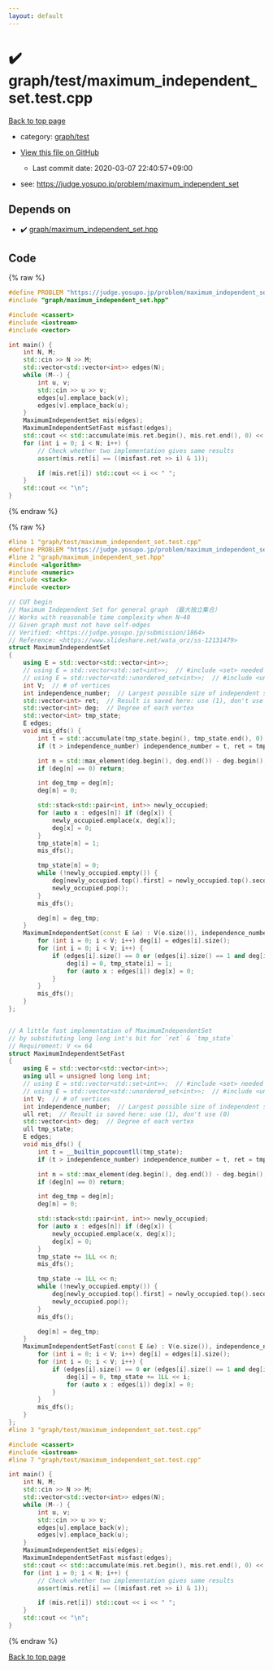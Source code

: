 ```yaml
---
layout: default
---
```


<!-- mathjax config similar to math.stackexchange -->
<script type="text/javascript" async
  src="https://cdnjs.cloudflare.com/ajax/libs/mathjax/2.7.5/MathJax.js?config=TeX-MML-AM_CHTML">
</script>
<script type="text/x-mathjax-config">
  MathJax.Hub.Config({
    TeX: { equationNumbers: { autoNumber: "AMS" }},
    tex2jax: {
      inlineMath: [ ['$','$'] ],
      processEscapes: true
    },
    "HTML-CSS": { matchFontHeight: false },
    displayAlign: "left",
    displayIndent: "2em"
  });
</script>

<script type="text/javascript" src="https://cdnjs.cloudflare.com/ajax/libs/jquery/3.4.1/jquery.min.js"></script>
<script src="https://cdn.jsdelivr.net/npm/jquery-balloon-js@1.1.2/jquery.balloon.min.js" integrity="sha256-ZEYs9VrgAeNuPvs15E39OsyOJaIkXEEt10fzxJ20+2I=" crossorigin="anonymous"></script>
<script type="text/javascript" src="../../../assets/js/copy-button.js"></script>
<link rel="stylesheet" href="../../../assets/css/copy-button.css" />


# :heavy_check_mark: graph/test/maximum_independent_set.test.cpp

<a href="../../../index.html">Back to top page</a>

* category: <a href="../../../index.html#cb3e5c672d961db00b76e36ddf5c068a">graph/test</a>
* <a href="{{ site.github.repository_url }}/blob/master/graph/test/maximum_independent_set.test.cpp">View this file on GitHub</a>
    - Last commit date: 2020-03-07 22:40:57+09:00


* see: <a href="https://judge.yosupo.jp/problem/maximum_independent_set">https://judge.yosupo.jp/problem/maximum_independent_set</a>


## Depends on

* :heavy_check_mark: <a href="../../../library/graph/maximum_independent_set.hpp.html">graph/maximum_independent_set.hpp</a>


## Code

<a id="unbundled"></a>
{% raw %}
```cpp
#define PROBLEM "https://judge.yosupo.jp/problem/maximum_independent_set"
#include "graph/maximum_independent_set.hpp"

#include <cassert>
#include <iostream>
#include <vector>

int main() {
    int N, M;
    std::cin >> N >> M;
    std::vector<std::vector<int>> edges(N);
    while (M--) {
        int u, v;
        std::cin >> u >> v;
        edges[u].emplace_back(v);
        edges[v].emplace_back(u);
    }
    MaximumIndependentSet mis(edges);
    MaximumIndependentSetFast misfast(edges);
    std::cout << std::accumulate(mis.ret.begin(), mis.ret.end(), 0) << "\n";
    for (int i = 0; i < N; i++) {
        // Check whether two implementation gives same results
        assert(mis.ret[i] == ((misfast.ret >> i) & 1));

        if (mis.ret[i]) std::cout << i << " ";
    }
    std::cout << "\n";
}

```
{% endraw %}

<a id="bundled"></a>
{% raw %}
```cpp
#line 1 "graph/test/maximum_independent_set.test.cpp"
#define PROBLEM "https://judge.yosupo.jp/problem/maximum_independent_set"
#line 2 "graph/maximum_independent_set.hpp"
#include <algorithm>
#include <numeric>
#include <stack>
#include <vector>

// CUT begin
// Maximum Independent Set for general graph （最大独立集合）
// Works with reasonable time complexity when N~40
// Given graph must not have self-edges
// Verified: <https://judge.yosupo.jp/submission/1864>
// Reference: <https://www.slideshare.net/wata_orz/ss-12131479>
struct MaximumIndependentSet
{
    using E = std::vector<std::vector<int>>;
    // using E = std::vector<std::set<int>>;  // #include <set> needed
    // using E = std::vector<std::unordered_set<int>>;  // #include <unordered_set> needed
    int V;  // # of vertices
    int independence_number;  // Largest possible size of independent set
    std::vector<int> ret;  // Result is saved here: use (1), don't use (0)
    std::vector<int> deg;  // Degree of each vertex
    std::vector<int> tmp_state;
    E edges;
    void mis_dfs() {
        int t = std::accumulate(tmp_state.begin(), tmp_state.end(), 0);
        if (t > independence_number) independence_number = t, ret = tmp_state;

        int n = std::max_element(deg.begin(), deg.end()) - deg.begin();
        if (deg[n] == 0) return;

        int deg_tmp = deg[n];
        deg[n] = 0;

        std::stack<std::pair<int, int>> newly_occupied;
        for (auto x : edges[n]) if (deg[x]) {
            newly_occupied.emplace(x, deg[x]);
            deg[x] = 0;
        }
        tmp_state[n] = 1;
        mis_dfs();

        tmp_state[n] = 0;
        while (!newly_occupied.empty()) {
            deg[newly_occupied.top().first] = newly_occupied.top().second;
            newly_occupied.pop();
        }
        mis_dfs();

        deg[n] = deg_tmp;
    }
    MaximumIndependentSet(const E &e) : V(e.size()), independence_number(-1), deg(V), tmp_state(V), edges(e) {
        for (int i = 0; i < V; i++) deg[i] = edges[i].size();
        for (int i = 0; i < V; i++) {
            if (edges[i].size() == 0 or (edges[i].size() == 1 and deg[i])) {
                deg[i] = 0, tmp_state[i] = 1;
                for (auto x : edges[i]) deg[x] = 0;
            }
        }
        mis_dfs();
    }
};


// A little fast implementation of MaximumIndependentSet 
// by substituting long long int's bit for `ret` & `tmp_state`
// Requirement: V <= 64
struct MaximumIndependentSetFast
{
    using E = std::vector<std::vector<int>>;
    using ull = unsigned long long int;
    // using E = std::vector<std::set<int>>;  // #include <set> needed
    // using E = std::vector<std::unordered_set<int>>;  // #include <unordered_set> needed
    int V;  // # of vertices
    int independence_number;  // Largest possible size of independent set
    ull ret;  // Result is saved here: use (1), don't use (0)
    std::vector<int> deg;  // Degree of each vertex
    ull tmp_state;
    E edges;
    void mis_dfs() {
        int t = __builtin_popcountll(tmp_state);
        if (t > independence_number) independence_number = t, ret = tmp_state;

        int n = std::max_element(deg.begin(), deg.end()) - deg.begin();
        if (deg[n] == 0) return;

        int deg_tmp = deg[n];
        deg[n] = 0;

        std::stack<std::pair<int, int>> newly_occupied;
        for (auto x : edges[n]) if (deg[x]) {
            newly_occupied.emplace(x, deg[x]);
            deg[x] = 0;
        }
        tmp_state += 1LL << n;
        mis_dfs();

        tmp_state -= 1LL << n;
        while (!newly_occupied.empty()) {
            deg[newly_occupied.top().first] = newly_occupied.top().second;
            newly_occupied.pop();
        }
        mis_dfs();

        deg[n] = deg_tmp;
    }
    MaximumIndependentSetFast(const E &e) : V(e.size()), independence_number(-1), ret(0), deg(V), tmp_state(0), edges(e) {
        for (int i = 0; i < V; i++) deg[i] = edges[i].size();
        for (int i = 0; i < V; i++) {
            if (edges[i].size() == 0 or (edges[i].size() == 1 and deg[i])) {
                deg[i] = 0, tmp_state += 1LL << i;
                for (auto x : edges[i]) deg[x] = 0;
            }
        }
        mis_dfs();
    }
};
#line 3 "graph/test/maximum_independent_set.test.cpp"

#include <cassert>
#include <iostream>
#line 7 "graph/test/maximum_independent_set.test.cpp"

int main() {
    int N, M;
    std::cin >> N >> M;
    std::vector<std::vector<int>> edges(N);
    while (M--) {
        int u, v;
        std::cin >> u >> v;
        edges[u].emplace_back(v);
        edges[v].emplace_back(u);
    }
    MaximumIndependentSet mis(edges);
    MaximumIndependentSetFast misfast(edges);
    std::cout << std::accumulate(mis.ret.begin(), mis.ret.end(), 0) << "\n";
    for (int i = 0; i < N; i++) {
        // Check whether two implementation gives same results
        assert(mis.ret[i] == ((misfast.ret >> i) & 1));

        if (mis.ret[i]) std::cout << i << " ";
    }
    std::cout << "\n";
}

```
{% endraw %}

<a href="../../../index.html">Back to top page</a>

